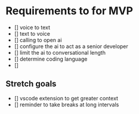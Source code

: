 # Requirements to for MVP

- [] voice to text
- [] text to voice
- [] calling to open ai
- [] configure the ai to act as a senior developer
- [] limit the ai to conversational length
- [] determine coding language
- [] 

## Stretch goals

- [] vscode extension to get greater context
- [] reminder to take breaks at long intervals